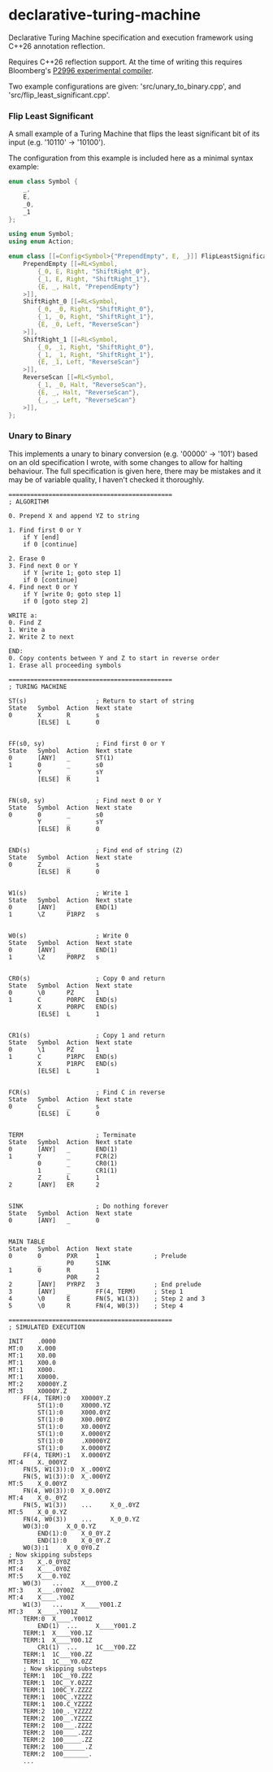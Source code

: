 # declarative-turing-machine
Declarative Turing Machine specification and execution framework using C++26 annotation reflection.

Requires C++26 reflection support.
At the time of writing this requires Bloomberg's [P2996 experimental compiler](https://github.com/bloomberg/clang-p2996). 

Two example configurations are given: 'src/unary_to_binary.cpp', and 'src/flip_least_significant.cpp'.
### Flip Least Significant
A small example of a Turing Machine that flips the least significant bit of its input (e.g. '10110' -> '10100').

The configuration from this example is included here as a minimal syntax example:
```cpp
enum class Symbol {
	_,
	E,
	_0,
	_1
};

using enum Symbol;
using enum Action;

enum class [[=Config<Symbol>{"PrependEmpty", E, _}]] FlipLeastSignificant {
	PrependEmpty [[=RL<Symbol,
		{_0, E, Right, "ShiftRight_0"},
		{_1, E, Right, "ShiftRight_1"},
		{E, _, Halt, "PrependEmpty"}
	>]],
	ShiftRight_0 [[=RL<Symbol,
		{_0, _0, Right, "ShiftRight_0"},
		{_1, _0, Right, "ShiftRight_1"},
		{E, _0, Left, "ReverseScan"}
	>]],
	ShiftRight_1 [[=RL<Symbol,
		{_0, _1, Right, "ShiftRight_0"},
		{_1, _1, Right, "ShiftRight_1"},
		{E, _1, Left, "ReverseScan"}
	>]],
	ReverseScan [[=RL<Symbol,
		{_1, _0, Halt, "ReverseScan"},
		{E, _, Halt, "ReverseScan"},
		{_, _, Left, "ReverseScan"}
	>]],
};
```
### Unary to Binary
This implements a unary to binary conversion (e.g. '00000' -> '101') based on an old specification I wrote, with some changes to allow for halting behaviour.
The full specification is given here, there may be mistakes and it may be of variable quality, I haven't checked it thoroughly.
```
=============================================
; ALGORITHM

0. Prepend X and append YZ to string

1. Find first 0 or Y
    if Y [end]
    if 0 [continue]

2. Erase 0
3. Find next 0 or Y
    if Y [write 1; goto step 1]
    if 0 [continue]
4. Find next 0 or Y
    if Y [write 0; goto step 1]
    if 0 [goto step 2]

WRITE a:
0. Find Z
1. Write a
2. Write Z to next

END:
0. Copy contents between Y and Z to start in reverse order
1. Erase all proceeding symbols

=============================================
; TURING MACHINE

ST(s)                   ; Return to start of string
State   Symbol  Action  Next state
0       X       R       s
        [ELSE]  L       0


FF(s0, sy)              ; Find first 0 or Y
State   Symbol  Action  Next state
0       [ANY]   _       ST(1)
1       0       _       s0
        Y       _       sY
        [ELSE]  R       1


FN(s0, sy)              ; Find next 0 or Y
State   Symbol  Action  Next state
0       0       _       s0
        Y       _       sY
        [ELSE]  R       0


END(s)                  ; Find end of string (Z)
State   Symbol  Action  Next state
0       Z       _       s
        [ELSE]  R       0


W1(s)                   ; Write 1
State   Symbol  Action  Next state
0       [ANY]   _       END(1)
1       \Z      P1RPZ   s


W0(s)                   ; Write 0
State   Symbol  Action  Next state
0       [ANY]   _       END(1)
1       \Z      P0RPZ   s


CR0(s)                  ; Copy 0 and return
State   Symbol  Action  Next state
0       \0      PZ      1
1       C       P0RPC   END(s)
        X       P0RPC   END(s)
        [ELSE]  L       1


CR1(s)                  ; Copy 1 and return
State   Symbol  Action  Next state
0       \1      PZ      1
1       C       P1RPC   END(s)
        X       P1RPC   END(s)
        [ELSE]  L       1


FCR(s)                  ; Find C in reverse
State   Symbol  Action  Next state
0       C       _       s
        [ELSE]  L       0


TERM                    ; Terminate
State   Symbol  Action  Next state
0       [ANY]   _       END(1)
1       Y       _       FCR(2)
        0       _       CR0(1)
        1       _       CR1(1)
        Z       L       1
2       [ANY]   ER      2


SINK                    ; Do nothing forever
State   Symbol  Action  Next state
0       [ANY]   _       0


MAIN TABLE
State   Symbol  Action  Next state
0       0       PXR     1               ; Prelude
        _       P0      SINK
1       0       R       1
        _       P0R     2
2       [ANY]   PYRPZ   3               ; End prelude
3       [ANY]   _       FF(4, TERM)     ; Step 1
4       \0      E       FN(5, W1(3))    ; Step 2 and 3
5       \0      R       FN(4, W0(3))    ; Step 4

=============================================
; SIMULATED EXECUTION

INIT    .0000
MT:0    X.000
MT:1    X0.00
MT:1    X00.0
MT:1    X000.
MT:1    X0000.
MT:2    X0000Y.Z
MT:3    X0000Y.Z
    FF(4, TERM):0   X0000Y.Z
        ST(1):0     X0000.YZ
        ST(1):0     X000.0YZ
        ST(1):0     X00.00YZ
        ST(1):0     X0.000YZ
        ST(1):0     X.0000YZ
        ST(1):0     .X0000YZ
        ST(1):0     X.0000YZ
    FF(4, TERM):1   X.0000YZ
MT:4    X._000YZ
    FN(5, W1(3)):0  X_.000YZ
    FN(5, W1(3)):0  X_.000YZ
MT:5    X_0.00YZ
    FN(4, W0(3)):0  X_0.00YZ
MT:4    X_0._0YZ
    FN(5, W1(3))    ...     X_0_.0YZ
MT:5    X_0_0.YZ
    FN(4, W0(3))    ...     X_0_0.YZ
    W0(3):0     X_0_0.YZ
        END(1):0    X_0_0Y.Z
        END(1):0    X_0_0Y.Z
    W0(3):1     X_0_0Y0.Z
; Now skipping substeps
MT:3    X_.0_0Y0Z
MT:4    X___.0Y0Z
MT:5    X___0.Y0Z
    W0(3)   ...     X___0Y00.Z
MT:3    X___.0Y00Z
MT:4    X____.Y00Z
    W1(3)   ...     X____Y001.Z
MT:3    X____.Y001Z
    TERM:0  X____.Y001Z
        END(1)  ...     X____Y001.Z
    TERM:1  X____Y00.1Z
    TERM:1  X____Y00.1Z
        CR1(1)  ...     1C___Y00.ZZ
    TERM:1  1C___Y00.ZZ
    TERM:1  1C___Y0.0ZZ
    ; Now skipping substeps
    TERM:1  10C__Y0.ZZZ
    TERM:1  10C__Y.0ZZZ
    TERM:1  100C_Y.ZZZZ
    TERM:1  100C_.YZZZZ
    TERM:1  100.C_YZZZZ
    TERM:2  100_._YZZZZ
    TERM:2  100__.YZZZZ
    TERM:2  100___.ZZZZ
    TERM:2  100____.ZZZ
    TERM:2  100_____.ZZ
    TERM:2  100______.Z
    TERM:2  100_______.
    ...
```
